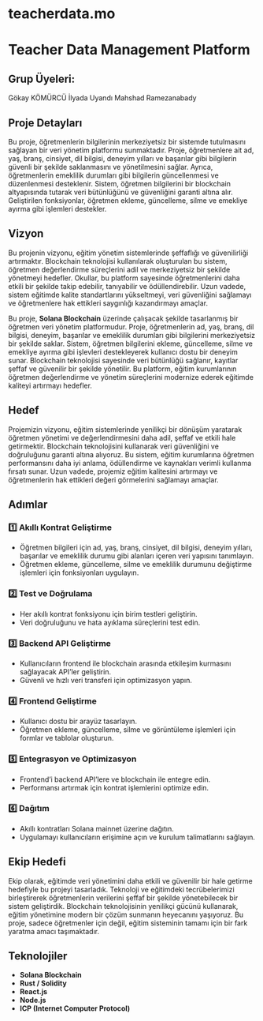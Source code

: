 # teacherdata.mo
# Teacher Data Management Platform

## Grup Üyeleri:
Gökay KÖMÜRCÜ
İlyada Uyandı
Mahshad Ramezanabady

## Proje Detayları

Bu proje, öğretmenlerin bilgilerinin merkeziyetsiz bir sistemde tutulmasını sağlayan bir veri yönetim platformu sunmaktadır. Proje, öğretmenlere ait ad, yaş, branş, cinsiyet, dil bilgisi, deneyim yılları ve başarılar gibi bilgilerin güvenli bir şekilde saklanmasını ve yönetilmesini sağlar. Ayrıca, öğretmenlerin emeklilik durumları gibi bilgilerin güncellenmesi ve düzenlenmesi desteklenir. Sistem, öğretmen bilgilerini bir blockchain altyapısında tutarak veri bütünlüğünü ve güvenliğini garanti altına alır. Geliştirilen fonksiyonlar, öğretmen ekleme, güncelleme, silme ve emekliye ayırma gibi işlemleri destekler.

## Vizyon

Bu projenin vizyonu, eğitim yönetim sistemlerinde şeffaflığı ve güvenilirliği artırmaktır. Blockchain teknolojisi kullanılarak oluşturulan bu sistem, öğretmen değerlendirme süreçlerini adil ve merkeziyetsiz bir şekilde yönetmeyi hedefler. Okullar, bu platform sayesinde öğretmenlerini daha etkili bir şekilde takip edebilir, tanıyabilir ve ödüllendirebilir. Uzun vadede, sistem eğitimde kalite standartlarını yükseltmeyi, veri güvenliğini sağlamayı ve öğretmenlere hak ettikleri saygınlığı kazandırmayı amaçlar.

Bu proje, **Solana Blockchain** üzerinde çalışacak şekilde tasarlanmış bir öğretmen veri yönetim platformudur. Proje, öğretmenlerin ad, yaş, branş, dil bilgisi, deneyim, başarılar ve emeklilik durumları gibi bilgilerini merkeziyetsiz bir şekilde saklar. Sistem, öğretmen bilgilerini ekleme, güncelleme, silme ve emekliye ayırma gibi işlevleri destekleyerek kullanıcı dostu bir deneyim sunar. Blockchain teknolojisi sayesinde veri bütünlüğü sağlanır, kayıtlar şeffaf ve güvenilir bir şekilde yönetilir. Bu platform, eğitim kurumlarının öğretmen değerlendirme ve yönetim süreçlerini modernize ederek eğitimde kaliteyi artırmayı hedefler.

## Hedef

Projemizin vizyonu, eğitim sistemlerinde yenilikçi bir dönüşüm yaratarak öğretmen yönetimi ve değerlendirmesini daha adil, şeffaf ve etkili hale getirmektir. Blockchain teknolojisini kullanarak veri güvenliğini ve doğruluğunu garanti altına alıyoruz. Bu sistem, eğitim kurumlarına öğretmen performansını daha iyi anlama, ödüllendirme ve kaynakları verimli kullanma fırsatı sunar. Uzun vadede, projemiz eğitim kalitesini artırmayı ve öğretmenlerin hak ettikleri değeri görmelerini sağlamayı amaçlar.

## Adımlar

### 1️⃣ Akıllı Kontrat Geliştirme

- Öğretmen bilgileri için ad, yaş, branş, cinsiyet, dil bilgisi, deneyim yılları, başarılar ve emeklilik durumu gibi alanları içeren veri yapısını tanımlayın.
- Öğretmen ekleme, güncelleme, silme ve emeklilik durumunu değiştirme işlemleri için fonksiyonları uygulayın.

### 2️⃣ Test ve Doğrulama

- Her akıllı kontrat fonksiyonu için birim testleri geliştirin.
- Veri doğruluğunu ve hata ayıklama süreçlerini test edin.

### 3️⃣ Backend API Geliştirme

- Kullanıcıların frontend ile blockchain arasında etkileşim kurmasını sağlayacak API’ler geliştirin.
- Güvenli ve hızlı veri transferi için optimizasyon yapın.

### 4️⃣ Frontend Geliştirme

- Kullanıcı dostu bir arayüz tasarlayın.
- Öğretmen ekleme, güncelleme, silme ve görüntüleme işlemleri için formlar ve tablolar oluşturun.

### 5️⃣ Entegrasyon ve Optimizasyon

- Frontend’i backend API’lere ve blockchain ile entegre edin.
- Performansı artırmak için kontrat işlemlerini optimize edin.

### 6️⃣ Dağıtım

- Akıllı kontratları Solana mainnet üzerine dağıtın.
- Uygulamayı kullanıcıların erişimine açın ve kurulum talimatlarını sağlayın.

## Ekip Hedefi

Ekip olarak, eğitimde veri yönetimini daha etkili ve güvenilir bir hale getirme hedefiyle bu projeyi tasarladık. Teknoloji ve eğitimdeki tecrübelerimizi birleştirerek öğretmenlerin verilerini şeffaf bir şekilde yönetebilecek bir sistem geliştirdik. Blockchain teknolojisinin yenilikçi gücünü kullanarak, eğitim yönetimine modern bir çözüm sunmanın heyecanını yaşıyoruz. Bu proje, sadece öğretmenler için değil, eğitim sisteminin tamamı için bir fark yaratma amacı taşımaktadır.

## Teknolojiler

- **Solana Blockchain**  
- **Rust / Solidity**  
- **React.js**  
- **Node.js**  
- **ICP (Internet Computer Protocol)**

